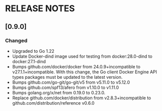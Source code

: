 # RELEASE NOTES

## [0.9.0]

### Changed

- Upgraded to Go 1.22
- Update Docker-dind image used for testing from docker:28.0-dind to docker:27.1-dind
- Bumps github.com/docker/docker from 24.0.9+incompatible to v27.1.1+incompatible. With this change, the Go client Docker Engine API types packages must be updated to the latest version.
- Bumps github.com/go-git/go-git/v5 from v5.11.0 to v5.12.0
- Bumps github.com/spf13/afero from v1.10.0 to v1.11.0
- Bumps golang.org/x/net from 0.19.0 to 0.23.0.
- Replace github.com/docker/distribution from v2.8.3+incompatible to github.com/distribution/reference v0.6.0
